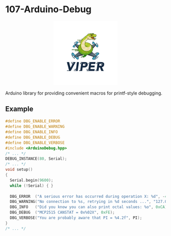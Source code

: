 107-Arduino-Debug
=================

<p align="center">
  <a href="https://github.com/107-systems/107-Arduino-Viper"><img src="https://github.com/107-systems/.github/raw/main/logo/viper.jpg" width="40%"></a>
</p>

Arduino library for providing convenient macros for printf-style debugging.

## Example
```C++
#define DBG_ENABLE_ERROR
#define DBG_ENABLE_WARNING
#define DBG_ENABLE_INFO
#define DBG_ENABLE_DEBUG
#define DBG_ENABLE_VERBOSE
#include <ArduinoDebug.hpp>
/* ... */
DEBUG_INSTANCE(80, Serial);
/* ... */
void setup()
{
  Serial.begin(9600);
  while (!Serial) { }

  DBG_ERROR  ("A serious error has occurred during operation X: %d", -42);
  DBG_WARNING("No connection to %s, retrying in %d seconds ...", "127.0.0.1", 5);
  DBG_INFO   ("Did you know you can also print octal values: %o", 0xCA);
  DBG_DEBUG  ("MCP2515 CANSTAT = 0x%02X", 0xFE);
  DBG_VERBOSE("You are probably aware that PI = %4.2f", PI);
}
/* ... */
```
